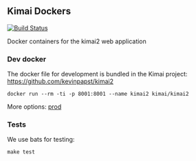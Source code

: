 ## Kimai Dockers

[![Build Status](https://travis-ci.org/tobybatch/kimai2.svg?branch=master)](https://travis-ci.org/tobybatch/kimai2)

Docker containers for the kimai2 web application

### Dev docker

The docker file for development is bundled in the Kimai project: https://github.com/kevinpapst/kimai2

    docker run --rm -ti -p 8001:8001 --name kimai2 kimai/kimai2

More options: [prod](prod/README.md)

### Tests

We use bats for testing:

    make test
